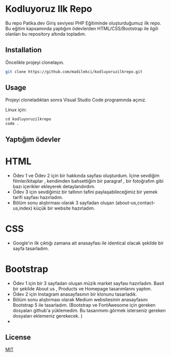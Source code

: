 # Kodluyoruz Ilk Repo

Bu repo Patika.dev Giriş seviyesi PHP Eğitiminde oluşturduğumuz ilk repo. Bu eğitim kapsamında yaptığım ödevlerden HTML/CSS/Bootstrap ile ilgili olanları bu repository altında topladım.


## Installation

Öncelikle projeyi clonelayın.

```bash
git clone https://github.com/madilekci/kodluyoruzilkrepo.git
```

## Usage

Projeyi cloneladıktan sonra Visual Studio Code programında açınız.

Linux için:
```linux
cd kodluyoruzilkrepo
code .
```

## Yaptığım ödevler

# HTML 
 - Ödev 1 ve Ödev 2 için bir hakkında sayfası oluşturdum. İçine sevdiğim filmler/kitaplar , kendimden bahsettiğim bir paragraf , bir fotoğrafım gibi bazı içerikler ekleyerek detaylandırdım. 
- Ödev 3 için sevdiğimiz bir tatlının tafini paylaşabileceğimiz bir yemek tarifi sayfası hazırladım.
- Bölüm sonu alıştırması olarak 3 sayfadan oluşan (about-us,contact-us,index) küçük bir website hazırladım.
# CSS 
- Google'ın ilk çıktığı zamana ait anasayfası ile identical olacak şekilde bir sayfa tasarladım.

# Bootstrap
- Ödev 1 için bir 3 sayfadan oluşan müzik market sayfası hazırladım. Basit bir şekilde About us , Products ve Homepage tasarımlarını yaptım.
- Ödev 2 için Instagram anasayfasının bir klonunu tasarladık.
- Bölüm sonu alıştırması olarak Medium websitesinin anasayfasını Bootstrap 5 ile tasarladım. (Bootstrap ve FontAwesome için gereken dosyaları github'a yüklemedim. Bu tasarımımı görmek isterseniz gereken dosyaları eklemeniz gerekecek. )
- 

## License
[MIT](https://choosealicense.com/licenses/mit/)
